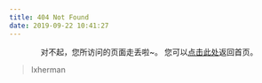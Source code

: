 ```yaml
---
title: 404 Not Found
date: 2019-09-22 10:41:27
---
```


<center>
对不起，您所访问的页面走丢啦~。
您可以<a href="https://github.com/lxherman">点击此处</a>返回首页。
</center>

<blockquote class="blockquote-center">
    lxherman
</blockquote>